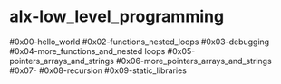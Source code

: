 # alx-low_level_programming
#0x00-hello_world
#0x02-functions_nested_loops
#0x03-debugging
#0x04-more_functions_and_nested loops
#0x05-pointers_arrays_and_strings
#0x06-more_pointers_arrays_and_strings
#0x07-
#0x08-recursion
#0x09-static_libraries